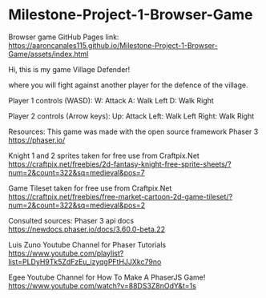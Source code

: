 # Milestone-Project-1-Browser-Game
Browser game
GitHub Pages link: 
https://aaroncanales115.github.io/Milestone-Project-1-Browser-Game/assets/index.html

Hi, this is my game Village Defender!

where you will fight against another player for the defence of the village.

Player 1 controls (WASD): 
W: Attack        A: Walk Left        D: Walk Right

Player 2 controls (Arrow keys): 
Up: Attack        Left: Walk Left        Right: Walk Right

Resources:
This game was made with the open source framework Phaser 3 
https://phaser.io/

Knight 1 and 2 sprites taken for free use from Craftpix.Net 
https://craftpix.net/freebies/2d-fantasy-knight-free-sprite-sheets/?num=2&count=322&sq=medieval&pos=7

Game Tileset taken for free use from Craftpix.Net
https://craftpix.net/freebies/free-market-cartoon-2d-game-tileset/?num=2&count=322&sq=medieval&pos=2

Consulted sources:
Phaser 3 api docs
https://newdocs.phaser.io/docs/3.60.0-beta.22

Luis Zuno Youtube Channel for Phaser Tutorials
https://www.youtube.com/playlist?list=PLDyH9Tk5ZdFzEu_izyqgPFtHJJXkc79no

Egee Youtube Channel for How To Make A PhaserJS Game!
https://www.youtube.com/watch?v=88DS3Z8nOdY&t=1s
